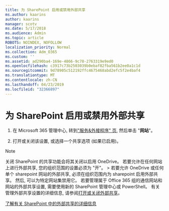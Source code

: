 ```yaml
---
title: 为 SharePoint 启用或禁用外部共享
ms.author: kaarins
author: kaarins
manager: scotv
ms.date: 5/17/2018
ms.audience: Admin
ms.topic: article
ROBOTS: NOINDEX, NOFOLLOW
localization_priority: Normal
ms.collection: Adm_O365
ms.custom: ''
ms.assetid: ad290ba4-169e-4866-9c78-2763319e9ed0
ms.openlocfilehash: c3917c73b2503039b0ebaf82fba561b2ee0a1c1d
ms.sourcegitcommit: 9d78905c512192ffc4675468abd2efc5f2e4baf4
ms.translationtype: MT
ms.contentlocale: zh-CN
ms.lasthandoff: 04/23/2019
ms.locfileid: "32366897"
---
```

# <a name="turn-external-sharing-on-or-off-for-sharepoint"></a>为 SharePoint 启用或禁用外部共享

1. 在 Microsoft 365 管理中心, 转到["服务&amp;外接程序" 页](https://portal.office.com/adminportal/home#/Settings/ServicesAndAddIns), 然后单击 "**网站**"。
    
2. 打开或关闭该设置, 或选择一个共享选项 (如果已启用)。
    
> [!NOTE]
> 关闭 SharePoint 的共享功能会将其关闭以启用 OneDrive。 若要允许在任何网站上进行外部共享, 您的组织范围的设置必须为 "开"。 > 若要允许 OneDrive 或任何单个 sharepoint 网站的外部共享, 必须在组织范围内为 sharepoint 启用外部共享。 然后, 可以为特定网站集禁用它。 若要管理属于 Office 365 组的通信网站和网站的外部共享设置, 需要使用新的 SharePoint 管理中心或 PowerShell。 有关管理外部共享设置的详细信息, 请参阅[打开或关闭外部共享](https://go.microsoft.com/fwlink/?linkid=866426)。 
  
[了解有关 SharePoint 中的外部共享的详细信息](https://go.microsoft.com/fwlink/?linkid=734908)
  


